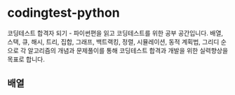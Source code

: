 # codingtest-python
코딩테스트 합격자 되기 - 파이썬편을 읽고 코딩테스트를 위한 공부 공간입니다.
배열, 스택, 큐, 해시, 트리, 집합, 그래프, 백트랙킹, 정렬, 시뮬레이션, 동적 계획법, 그리디 순으로 각 알고리즘의 개념과 문제풀이를 통해
코딩테스트 합격과 개발을 위한 실력향상을 목표로 합니다.


## 배열


